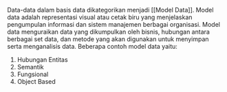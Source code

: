 Data-data dalam basis data dikategorikan menjadi [[Model Data]]. Model data adalah representasi visual atau cetak biru yang menjelaskan pengumpulan informasi dan sistem manajemen berbagai organisasi. Model data menguraikan data yang dikumpulkan oleh bisnis, hubungan antara berbagai set data, dan metode yang akan digunakan untuk menyimpan serta menganalisis data.
Beberapa contoh model data yaitu:
1. Hubungan Entitas
2. Semantik
3. Fungsional
4. Object Based